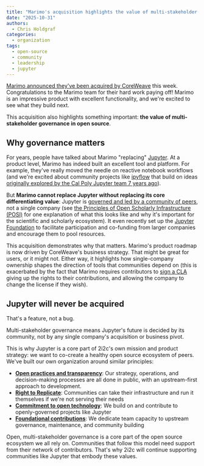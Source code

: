 ```yaml
---
title: "Marimo's acquisition highlights the value of multi-stakeholder governance"
date: "2025-10-31"
authors:
  - Chris Holdgraf
categories:
  - organization
tags:
  - open-source
  - community
  - leadership
  - jupyter
---
```


[Marimo announced they've been acquired by CoreWeave](https://marimo.io/blog/joining-coreweave) this week. Congratulations to the Marimo team for their hard work paying off! Marimo is an impressive product with excellent functionality, and we're excited to see what they build next.

This acquisition also highlights something important: **the value of multi-stakeholder governance in open source**.

## Why governance matters

For years, people have talked about Marimo "replacing" [Jupyter](../../../collaborators/jupyter/). At a product level, Marimo has indeed built an excellent tool and platform. For example, they've really moved the needle on reactive notebook workflows (and we're excited about community projects like [ipyflow](https://github.com/ipyflow/ipyflow) that build on ideas [originally explored by the Cal Poly Jupyter team 7 years ago](https://github.com/jupytercalpoly/reactivepy)).

But **Marimo cannot replace Jupyter without replacing its core differentiating value**: Jupyter is [governed and led by a community of peers](https://jupyter.org/governance), not a single company (see [the Principles of Open Scholarly Infrastructure (POSI)](https://openscholarlyinfrastructure.org/) for one explanation of what this looks like and why it's important for the scientific and scholarly ecosystem). It even recently set up the [Jupyter Foundation](https://jupyterfoundation.org) to facilitate participation and co-funding from larger companies and encourage them to pool resources.

This acquisition demonstrates why that matters. Marimo's product roadmap is now driven by CoreWeave's business strategy. That might be great for users, or it might not. Either way, it highlights how single-company ownership shapes the direction of tools that communities depend on (this is exacerbated by the fact that Marimo requires contributors to [sign a CLA](https://marimo.io/cla) giving up the rights to their contributions, and allowing the company to change the license if they wish).

## Jupyter will never be acquired

That's a feature, not a bug.

Multi-stakeholder governance means Jupyter's future is decided by its community, not by any single company's acquisition or business pivot.

This is why Jupyter is a core part of 2i2c's own mission and product strategy: we want to co-create a healthy open source ecosystem of peers. We've built our own organization around similar principles:

- **[Open practices and transparency](../../../open-practices/)**: Our strategy, operations, and decision-making processes are all done in public, with an upstream-first approach to development.
- **[Right to Replicate](../../../right-to-replicate/)**: Communities can take their infrastructure and run it themselves if we're not serving their needs
- **[Commitment to open technology](../../../open-technology/)**: We build on and contribute to openly-governed projects like Jupyter
- **[Foundational contributions](../foundational-contributions/)**: We dedicate team capacity to upstream governance, maintenance, and community building

Open, multi-stakeholder governance is a core part of the open source ecosystem we all rely on. Communities that follow this model need support from their network of contributors. That's why 2i2c will continue supporting communities like Jupyter that embody these values.

